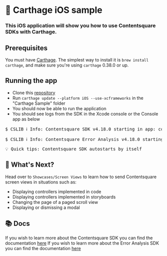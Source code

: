 # 🎉 Carthage iOS sample 

### This iOS application will show you how to use Contentsquare SDKs with Carthage. <br />

## Prerequisites

You must have [Carthage](https://github.com/Carthage/Carthage). The simplest way to install it is `brew install carthage`, and make sure you're using `carthage` 0.38.0 or up.

## Running the app
* Clone this [repository](https://github.com/ContentSquare/iOS-sample-app)
* Run `carthage update --platform iOS --use-xcframeworks` in the "Carthage Sample" folder
* You should now be able to run the application
* You should see logs from the SDK in the Xcode console or the Console app as below

<pre>$ CSLIB ℹ️ Info: Contentsquare SDK v4.18.0 starting in app: com.your.bundle.identifier</pre>
<pre>$ CSLIB ℹ️ Info: Contentsquare Error Analysis v4.18.0 starting in app: com.your.bundle.identifier</pre>

<pre>💡 Quick tips: Contentsquare SDK autostarts by itself </pre>

## 🚀 What's Next?

Head over to `Showcases/Screen Views` to learn how to send Contentsquare screen views in situations such as:
*  Displaying controllers implemented in code
*  Displaying controllers implemented in storyboards
*  Changing the page of a paged scroll view
*  Displaying or dismissing a modal


## 📚 Docs

If you wish to learn more about the Contentsquare SDK you can find the documentation [here](https://docs.contentsquare.com/ios/)
If you wish to learn more about the Error Analysis SDK you can find the documentation [here](https://docs.contentsquare.com/ios-sdk-error-analysis/)